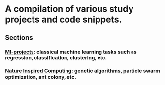 # A compilation of various study projects and code snippets.
## Sections
### [Ml-projects](ML): classical machine learning tasks such as regression, classification, clustering, etc.
### [Nature Inspired Computing](NatureInspiredComputing): genetic algorithms, particle swarm optimization, ant colony, etc.


